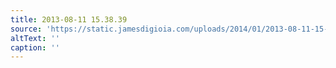 ```yaml
---
title: 2013-08-11 15.38.39
source: 'https://static.jamesdigioia.com/uploads/2014/01/2013-08-11-15-38-39-scaled.jpg'
altText: ''
caption: ''
---
```


